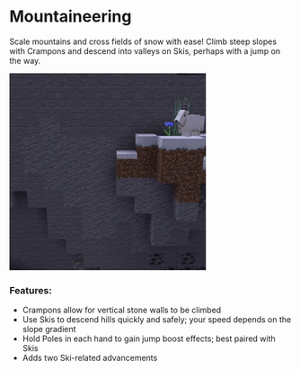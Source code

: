 # Mountaineering<!--$headerTitle--><!--$pmc:delete-->

Scale mountains and cross fields of snow with ease! Climb steep slopes with Crampons and descend into valleys on Skis, perhaps with a jump on the way. <!--$pmc:headerSize-->

<img src="images/mountaineering.webp" alt="Mountaineering Example" width="350"/> <!--$localAssetToURL--> 

### Features:
- Crampons allow for vertical stone walls to be climbed
- Use Skis to descend hills quickly and safely; your speed depends on the slope gradient
- Hold Poles in each hand to gain jump boost effects; best paired with Skis
- Adds two Ski-related advancements

